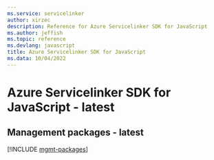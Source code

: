 ```yaml
---
ms.service: servicelinker
author: xirzec
description: Reference for Azure Servicelinker SDK for JavaScript
ms.author: jeffish
ms.topic: reference
ms.devlang: javascript
title: Azure Servicelinker SDK for JavaScript
ms.data: 10/04/2022
---
```

# Azure Servicelinker SDK for JavaScript - latest

## Management packages - latest
[!INCLUDE [mgmt-packages](servicelinker-mgmt-index.md)]